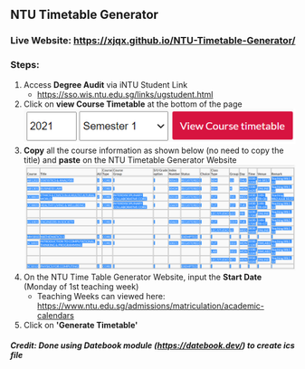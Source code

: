 ## NTU Timetable Generator
### Live Website: https://xjqx.github.io/NTU-Timetable-Generator/
### Steps:
1. Access **Degree Audit** via iNTU Student Link
   - https://sso.wis.ntu.edu.sg/links/ugstudent.html
2. Click on **view Course Timetable** at the bottom of the page <br>
![View Course Timetable](/src/images/viewCourseTimetable.png)
3. **Copy** all the course information as shown below (no need to copy the title) and **paste** on the NTU Timetable Generator Website <br>
![Courses](/src/images/courses.png)
4. On the NTU Time Table Generator Website, input the **Start Date** (Monday of 1st teaching week)
   - Teaching Weeks can viewed here: https://www.ntu.edu.sg/admissions/matriculation/academic-calendars
5. Click on **'Generate Timetable'**

##### Credit: Done using Datebook module (https://datebook.dev/) to create ics file
